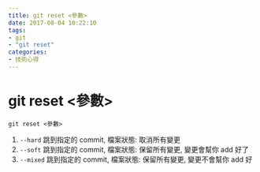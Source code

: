 ```yaml
---
title: git reset <參數>
date: 2017-08-04 10:22:10
tags: 
- git
- "git reset"
categories: 
- 技術心得
---
```


# git reset <參數>

```
git reset <參數>
```

1. `--hard`
   跳到指定的 commit, 檔案狀態: 取消所有變更
2. `--soft`
   跳到指定的 commit, 檔案狀態: 保留所有變更, 變更會幫你 add 好了
3. `--mixed`
   跳到指定的 commit, 檔案狀態: 保留所有變更, 變更不會幫你 add 好
